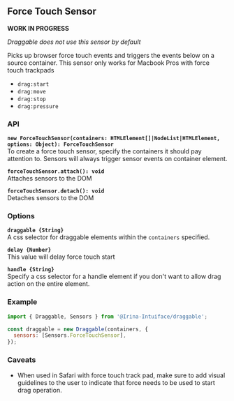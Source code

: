 ## Force Touch Sensor

**WORK IN PROGRESS**

_Draggable does not use this sensor by default_

Picks up browser force touch events and triggers the events below on a source container.
This sensor only works for Macbook Pros with force touch trackpads

- `drag:start`
- `drag:move`
- `drag:stop`
- `drag:pressure`

### API

**`new ForceTouchSensor(containers: HTMLElement[]|NodeList|HTMLElement, options: Object): ForceTouchSensor`**  
To create a force touch sensor, specify the containers it should pay attention to. Sensors will always
trigger sensor events on container element.

**`forceTouchSensor.attach(): void`**  
Attaches sensors to the DOM

**`forceTouchSensor.detach(): void`**  
Detaches sensors to the DOM

### Options

**`draggable {String}`**  
A css selector for draggable elements within the `containers` specified.

**`delay {Number}`**  
This value will delay force touch start

**`handle {String}`**  
Specify a css selector for a handle element if you don't want to allow drag action on the entire element.

### Example

```js
import { Draggable, Sensors } from '@Irina-Intuiface/draggable';

const draggable = new Draggable(containers, {
  sensors: [Sensors.ForceTouchSensor],
});
```

### Caveats

- When used in Safari with force touch track pad, make sure to add visual guidelines to the user to indicate that force needs to be used to start drag operation.
